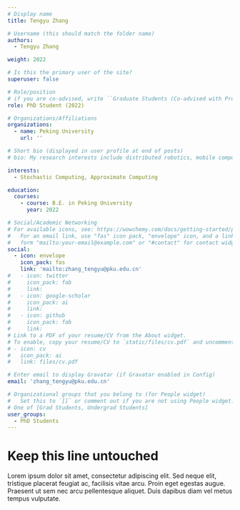 ```yaml
---
# Display name
title: Tengyu Zhang

# Username (this should match the folder name)
authors:
  - Tengyu Zhang

weight: 2022

# Is this the primary user of the site?
superuser: false

# Role/position
# if you are co-advised, write ``Graduate Students (Co-advised with Prof. XXX)''
role: PhD Student (2022)

# Organizations/Affiliations
organizations:
  - name: Peking University
    url: ''

# Short bio (displayed in user profile at end of posts)
# bio: My research interests include distributed robotics, mobile computing and programmable matter.

interests:
  - Stochastic Computing, Approximate Computing

education:
  courses:
    - course: B.E. in Peking University
      year: 2022

# Social/Academic Networking
# For available icons, see: https://wowchemy.com/docs/getting-started/page-builder/#icons
#   For an email link, use "fas" icon pack, "envelope" icon, and a link in the
#   form "mailto:your-email@example.com" or "#contact" for contact widget.
social:
  - icon: envelope
    icon_pack: fas
    link: 'mailto:zhang_tengyu@pku.edu.cn'
#   - icon: twitter
#     icon_pack: fab
#     link: 
#   - icon: google-scholar
#     icon_pack: ai
#     link: 
#   - icon: github
#     icon_pack: fab
#     link: 
# Link to a PDF of your resume/CV from the About widget.
# To enable, copy your resume/CV to `static/files/cv.pdf` and uncomment the lines below.
# - icon: cv
#   icon_pack: ai
#   link: files/cv.pdf

# Enter email to display Gravatar (if Gravatar enabled in Config)
email: 'zhang_tengyu@pku.edu.cn'

# Organizational groups that you belong to (for People widget)
#   Set this to `[]` or comment out if you are not using People widget.
# One of [Grad Students, Undergrad Students]
user_groups:
  - PhD Students
---
```


# Keep this line untouched
Lorem ipsum dolor sit amet, consectetur adipiscing elit. Sed neque elit, tristique placerat feugiat ac, facilisis vitae arcu. Proin eget egestas augue. Praesent ut sem nec arcu pellentesque aliquet. Duis dapibus diam vel metus tempus vulputate. 

